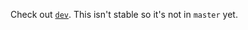 Check out [`dev`](/wizardsoftheweb/sensible-ssh-with-ansible/tree/dev). This isn't stable so it's not in `master` yet.
